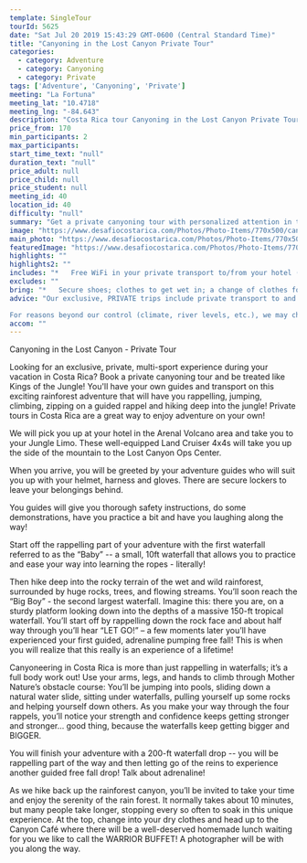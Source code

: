 ```yaml
---
template: SingleTour
tourId: 5625
date: "Sat Jul 20 2019 15:43:29 GMT-0600 (Central Standard Time)"
title: "Canyoning in the Lost Canyon Private Tour"
categories: 
  - category: Adventure
  - category: Canyoning
  - category: Private
tags: ['Adventure', 'Canyoning', 'Private']
meeting: "La Fortuna"
meeting_lat: "10.4718"
meeting_lng: "-84.643"
description: "Costa Rica tour Canyoning in the Lost Canyon Private Tour, id 5625"
price_from: 170
min_participants: 2
max_participants: 
start_time_text: "null"
duration_text: "null"
price_adult: null
price_child: null
price_student: null
meeting_id: 40
location_id: 40
difficulty: "null"
summary: "Get a private canyoning tour with personalized attention in the magical Lost Canyon near the Arenal Volcano. We set you up with top of the line gear like NRS helmet, Sit Work harness and prepare you for the adventure of a lifetime! Canyoning is a brand-new sport that’s becoming very popular all over the world, especially in Costa Rica. The rugged, mountainous terrain near the Arenal Volcano is the perfect place for first-timers and experienced canyon explorers! See the ..."
image: "https://www.desafiocostarica.com/Photos/Photo-Items/770x500/canyoneering---lost-canyon-adventures---private-1.jpg"
main_photo: "https://www.desafiocostarica.com/Photos/Photo-Items/770x500/canyoneering---lost-canyon-adventures---private-1.jpg"
featuredImage: "https://www.desafiocostarica.com/Photos/Photo-Items/770x500/canyoneering---lost-canyon-adventures---private-1.jpg"
highlights: ""
highlights2: ""
includes: "*   Free WiFi in your private transport to/from your hotel (zone 1); fun and professional guides who love what they do; delicious home-cooked meal; towel; photographer; lots of adventure"
excludes: ""
bring: "*   Secure shoes; clothes to get wet in; a change of clothes for after the tour; extra money to buy a t-shirt or photos of your tour; appetite for adventure"
advice: "Our exclusive, PRIVATE trips include private transport to and from your hotel, you get our most-experienced, top bilingual guides to accompany you, personalized choice of food options, no sense of rushing along - you can take your time, plus you get your photos included. Please let us know if you have any dietary restrictions like gluten-free, vegetarian or kosher, etc. and we will try to accommodate you to the best of our abilities.

For reasons beyond our control (climate, river levels, etc.), we may change to a more-suitable tour with an equal or similar adventure-appeal or offer other tour options so you don't miss out on a fun day in Costa Rica. We reserve the right to cancel a trip due to unfavorable conditions & will only run a tour according to our policies. Full refund is given if (on rare occasion) no tour is run. This adventure involves some inherent risk and physical exertion, so you must be in good physical condition!While the recommended weight limit for our canyoneering (rappelling) tour and most zip line tours is 220 lbs (100 kilos) it’s more about waist size than weight as the ropes (canyoneering) and cables (zip lines) are rated for well over 220 lbs but the maximum waist size for the harnesses used for these tours is 42 inches. So if you are a little over 220 lbs but your waist is less than 42 inches you can still do these tours."
accom: ""
---
```

Canyoning in the Lost Canyon - Private Tour

Looking for an exclusive, private, multi-sport experience during your vacation in Costa Rica? Book a private canyoning tour and be treated like Kings of the Jungle! You'll have your own guides and transport on this exciting rainforest adventure that will have you rappelling, jumping, climbing, zipping on a guided rappel and hiking deep into the jungle! Private tours in Costa Rica are a great way to enjoy adventure on your own!

We will pick you up at your hotel in the Arenal Volcano area and take you to your Jungle Limo. These well-equipped Land Cruiser 4x4s will take you up the side of the mountain to the Lost Canyon Ops Center.

When you arrive, you will be greeted by your adventure guides who will suit you up with your helmet, harness and gloves. There are secure lockers to leave your belongings behind.

You guides will give you thorough safety instructions, do some demonstrations, have you practice a bit and have you laughing along the way!

Start off the rappelling part of your adventure with the first waterfall referred to as the “Baby” -- a small, 10ft waterfall that allows you to practice and ease your way into learning the ropes - literally!

Then hike deep into the rocky terrain of the wet and wild rainforest, surrounded by huge rocks, trees, and flowing streams. You’ll soon reach the “Big Boy” - the second largest waterfall. Imagine this: there you are, on a sturdy platform looking down into the depths of a massive 150-ft tropical waterfall. You’ll start off by rappelling down the rock face and about half way through you’ll hear “LET GO!” – a few moments later you’ll have experienced your first guided, adrenaline pumping free fall! This is when you will realize that this really is an experience of a lifetime!

Canyoneering in Costa Rica is more than just rappelling in waterfalls; it’s a full body work out! Use your arms, legs, and hands to climb through Mother Nature’s obstacle course: You’ll be jumping into pools, sliding down a natural water slide, sitting under waterfalls, pulling yourself up some rocks and helping yourself down others. As you make your way through the four rappels, you’ll notice your strength and confidence keeps getting stronger and stronger… good thing, because the waterfalls keep getting bigger and BIGGER.

You will finish your adventure with a 200-ft waterfall drop -- you will be rappelling part of the way and then letting go of the reins to experience another guided free fall drop! Talk about adrenaline!

As we hike back up the rainforest canyon, you’ll be invited to take your time and enjoy the serenity of the rain forest. It normally takes about 10 minutes, but many people take longer, stopping every so often to soak in this unique experience. At the top, change into your dry clothes and head up to the Canyon Café where there will be a well-deserved homemade lunch waiting for you we like to call the WARRIOR BUFFET! A photographer will be with you along the way.
